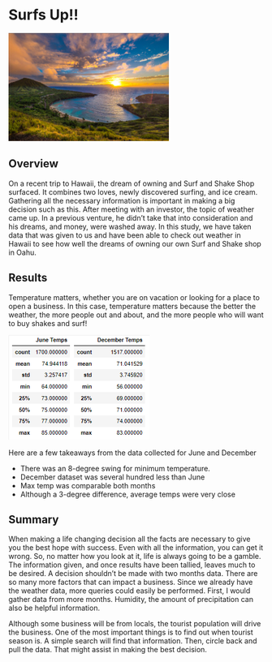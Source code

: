 **<h1>Surfs Up!!</h1>**

![Hawaii](https://github.com/SarahMason2015/surfs_up/blob/d1f2de7b68267399a86663c219d1b1208b1d8e75/Hawaii.png)

<h2>Overview </h2>

<p>On a recent trip to Hawaii, the dream of owning and Surf and Shake Shop surfaced. It combines two loves, newly discovered surfing, and ice cream. Gathering all the necessary information is important in making a big decision such as this. After meeting with an investor, the topic of weather came up. In a previous venture, he didn’t take that into consideration and his dreams, and money, were washed away. In this study, we have taken data that was given to us and have been able to check out weather in Hawaii to see how well the dreams of owning our own Surf and Shake shop in Oahu.

<h2>Results </h2>

<p>Temperature matters, whether you are on vacation or looking for a place to open a business. In this case, temperature matters because the better the weather, the more people out and about, and the more people who will want to buy shakes and surf! 

![Temp](https://github.com/SarahMason2015/surfs_up/blob/8b18349fe7db84d11a92b682f31a811344673761/Temps.png)

<p>Here are a few takeaways from the data collected for June and December

  -	There was an 8-degree swing for minimum temperature.
  -	December dataset was several hundred less than June
  -	Max temp was comparable both months
  -	Although a 3-degree difference, average temps were very close 

<h2>Summary </h2>

<p> When making a life changing decision all the facts are necessary to give you the best hope with success. Even with all the information, you can get it wrong. So, no matter how you look at it, life is always going to be a gamble. 
The information given, and once results have been tallied, leaves much to be desired. A decision shouldn’t be made with two months data. There are so many more factors that can impact a business. Since we already have the weather data, more queries could easily be performed. First, I would gather data from more months. Humidity, the amount of precipitation can also be helpful information. 

<p>Although some business will be from locals, the tourist population will drive the business. One of the most important things is to find out when tourist season is. A simple search will find that information.  Then, circle back and pull the data. That might assist in making the best decision. 




